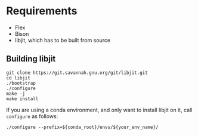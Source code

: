 # Requirements

* Flex
* Bison
* libjit, which has to be built from source

## Building libjit

```shell
git clone https://git.savannah.gnu.org/git/libjit.git
cd libjit
./bootstrap
./configure
make -j
make install
```

If you are using a conda environment, and only want to install libjit on it, call ```configure``` as follows:

```shell
./configure --prefix=${conda_root}/envs/${your_env_name}/
```
